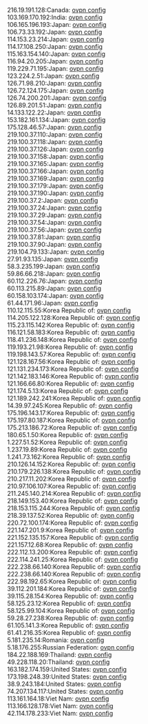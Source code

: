 216.19.191.128:Canada: [ovpn config](vpn/216_19_191_128.ovpn)  
103.169.170.192:India: [ovpn config](vpn/103_169_170_192.ovpn)  
106.165.196.193:Japan: [ovpn config](vpn/106_165_196_193.ovpn)  
106.73.33.192:Japan: [ovpn config](vpn/106_73_33_192.ovpn)  
114.153.23.214:Japan: [ovpn config](vpn/114_153_23_214.ovpn)  
114.17.108.250:Japan: [ovpn config](vpn/114_17_108_250.ovpn)  
115.163.154.140:Japan: [ovpn config](vpn/115_163_154_140.ovpn)  
116.94.20.205:Japan: [ovpn config](vpn/116_94_20_205.ovpn)  
119.229.71.195:Japan: [ovpn config](vpn/119_229_71_195.ovpn)  
123.224.2.51:Japan: [ovpn config](vpn/123_224_2_51.ovpn)  
126.71.98.210:Japan: [ovpn config](vpn/126_71_98_210.ovpn)  
126.72.124.175:Japan: [ovpn config](vpn/126_72_124_175.ovpn)  
126.74.200.201:Japan: [ovpn config](vpn/126_74_200_201.ovpn)  
126.89.201.51:Japan: [ovpn config](vpn/126_89_201_51.ovpn)  
14.133.122.22:Japan: [ovpn config](vpn/14_133_122_22.ovpn)  
153.182.161.134:Japan: [ovpn config](vpn/153_182_161_134.ovpn)  
175.128.46.57:Japan: [ovpn config](vpn/175_128_46_57.ovpn)  
219.100.37.110:Japan: [ovpn config](vpn/219_100_37_110.ovpn)  
219.100.37.118:Japan: [ovpn config](vpn/219_100_37_118.ovpn)  
219.100.37.126:Japan: [ovpn config](vpn/219_100_37_126.ovpn)  
219.100.37.158:Japan: [ovpn config](vpn/219_100_37_158.ovpn)  
219.100.37.165:Japan: [ovpn config](vpn/219_100_37_165.ovpn)  
219.100.37.166:Japan: [ovpn config](vpn/219_100_37_166.ovpn)  
219.100.37.169:Japan: [ovpn config](vpn/219_100_37_169.ovpn)  
219.100.37.179:Japan: [ovpn config](vpn/219_100_37_179.ovpn)  
219.100.37.190:Japan: [ovpn config](vpn/219_100_37_190.ovpn)  
219.100.37.2:Japan: [ovpn config](vpn/219_100_37_2.ovpn)  
219.100.37.24:Japan: [ovpn config](vpn/219_100_37_24.ovpn)  
219.100.37.29:Japan: [ovpn config](vpn/219_100_37_29.ovpn)  
219.100.37.54:Japan: [ovpn config](vpn/219_100_37_54.ovpn)  
219.100.37.56:Japan: [ovpn config](vpn/219_100_37_56.ovpn)  
219.100.37.81:Japan: [ovpn config](vpn/219_100_37_81.ovpn)  
219.100.37.90:Japan: [ovpn config](vpn/219_100_37_90.ovpn)  
219.104.79.133:Japan: [ovpn config](vpn/219_104_79_133.ovpn)  
27.91.93.135:Japan: [ovpn config](vpn/27_91_93_135.ovpn)  
58.3.235.199:Japan: [ovpn config](vpn/58_3_235_199.ovpn)  
59.86.66.218:Japan: [ovpn config](vpn/59_86_66_218.ovpn)  
60.112.226.76:Japan: [ovpn config](vpn/60_112_226_76.ovpn)  
60.113.215.89:Japan: [ovpn config](vpn/60_113_215_89.ovpn)  
60.158.103.174:Japan: [ovpn config](vpn/60_158_103_174.ovpn)  
61.44.171.96:Japan: [ovpn config](vpn/61_44_171_96.ovpn)  
110.12.115.55:Korea Republic of: [ovpn config](vpn/110_12_115_55.ovpn)  
114.205.122.128:Korea Republic of: [ovpn config](vpn/114_205_122_128.ovpn)  
115.23.115.142:Korea Republic of: [ovpn config](vpn/115_23_115_142.ovpn)  
116.121.58.183:Korea Republic of: [ovpn config](vpn/116_121_58_183.ovpn)  
118.41.236.148:Korea Republic of: [ovpn config](vpn/118_41_236_148.ovpn)  
119.193.21.98:Korea Republic of: [ovpn config](vpn/119_193_21_98.ovpn)  
119.198.143.57:Korea Republic of: [ovpn config](vpn/119_198_143_57.ovpn)  
121.128.167.56:Korea Republic of: [ovpn config](vpn/121_128_167_56.ovpn)  
121.131.234.173:Korea Republic of: [ovpn config](vpn/121_131_234_173.ovpn)  
121.142.183.146:Korea Republic of: [ovpn config](vpn/121_142_183_146.ovpn)  
121.166.66.80:Korea Republic of: [ovpn config](vpn/121_166_66_80.ovpn)  
121.174.5.13:Korea Republic of: [ovpn config](vpn/121_174_5_13.ovpn)  
121.189.242.241:Korea Republic of: [ovpn config](vpn/121_189_242_241.ovpn)  
14.39.97.245:Korea Republic of: [ovpn config](vpn/14_39_97_245.ovpn)  
175.196.143.17:Korea Republic of: [ovpn config](vpn/175_196_143_17.ovpn)  
175.197.80.187:Korea Republic of: [ovpn config](vpn/175_197_80_187.ovpn)  
175.213.186.72:Korea Republic of: [ovpn config](vpn/175_213_186_72.ovpn)  
180.65.1.50:Korea Republic of: [ovpn config](vpn/180_65_1_50.ovpn)  
1.227.51.52:Korea Republic of: [ovpn config](vpn/1_227_51_52.ovpn)  
1.237.19.89:Korea Republic of: [ovpn config](vpn/1_237_19_89.ovpn)  
1.241.73.162:Korea Republic of: [ovpn config](vpn/1_241_73_162.ovpn)  
210.126.14.152:Korea Republic of: [ovpn config](vpn/210_126_14_152.ovpn)  
210.179.226.138:Korea Republic of: [ovpn config](vpn/210_179_226_138.ovpn)  
210.217.11.202:Korea Republic of: [ovpn config](vpn/210_217_11_202.ovpn)  
210.97.106.107:Korea Republic of: [ovpn config](vpn/210_97_106_107.ovpn)  
211.245.140.214:Korea Republic of: [ovpn config](vpn/211_245_140_214.ovpn)  
218.149.153.40:Korea Republic of: [ovpn config](vpn/218_149_153_40.ovpn)  
218.153.115.244:Korea Republic of: [ovpn config](vpn/218_153_115_244.ovpn)  
218.39.137.52:Korea Republic of: [ovpn config](vpn/218_39_137_52.ovpn)  
220.72.100.174:Korea Republic of: [ovpn config](vpn/220_72_100_174.ovpn)  
221.147.201.9:Korea Republic of: [ovpn config](vpn/221_147_201_9.ovpn)  
221.152.135.157:Korea Republic of: [ovpn config](vpn/221_152_135_157.ovpn)  
221.157.12.68:Korea Republic of: [ovpn config](vpn/221_157_12_68.ovpn)  
222.112.13.200:Korea Republic of: [ovpn config](vpn/222_112_13_200.ovpn)  
222.114.241.25:Korea Republic of: [ovpn config](vpn/222_114_241_25.ovpn)  
222.238.66.140:Korea Republic of: [ovpn config](vpn/222_238_66_140.ovpn)  
222.238.66.140:Korea Republic of: [ovpn config](vpn/222_238_66_140.ovpn)  
222.98.192.65:Korea Republic of: [ovpn config](vpn/222_98_192_65.ovpn)  
39.112.201.184:Korea Republic of: [ovpn config](vpn/39_112_201_184.ovpn)  
39.115.28.154:Korea Republic of: [ovpn config](vpn/39_115_28_154.ovpn)  
58.125.23.12:Korea Republic of: [ovpn config](vpn/58_125_23_12.ovpn)  
58.125.99.104:Korea Republic of: [ovpn config](vpn/58_125_99_104.ovpn)  
59.28.27.238:Korea Republic of: [ovpn config](vpn/59_28_27_238.ovpn)  
61.105.141.3:Korea Republic of: [ovpn config](vpn/61_105_141_3.ovpn)  
61.41.216.35:Korea Republic of: [ovpn config](vpn/61_41_216_35.ovpn)  
5.181.235.14:Romania: [ovpn config](vpn/5_181_235_14.ovpn)  
5.18.176.255:Russian Federation: [ovpn config](vpn/5_18_176_255.ovpn)  
184.22.188.169:Thailand: [ovpn config](vpn/184_22_188_169.ovpn)  
49.228.118.20:Thailand: [ovpn config](vpn/49_228_118_20.ovpn)  
163.182.174.159:United States: [ovpn config](vpn/163_182_174_159.ovpn)  
173.198.248.39:United States: [ovpn config](vpn/173_198_248_39.ovpn)  
38.9.243.184:United States: [ovpn config](vpn/38_9_243_184.ovpn)  
74.207.134.117:United States: [ovpn config](vpn/74_207_134_117.ovpn)  
113.161.164.18:Viet Nam: [ovpn config](vpn/113_161_164_18.ovpn)  
113.166.128.178:Viet Nam: [ovpn config](vpn/113_166_128_178.ovpn)  
42.114.178.233:Viet Nam: [ovpn config](vpn/42_114_178_233.ovpn)  
